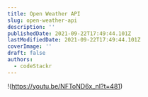 ```yaml
---
title: Open Weather API
slug: open-weather-api
description: ''
publishedDate: 2021-09-22T17:49:44.101Z
lastModifiedDate: 2021-09-22T17:49:44.101Z
coverImage: ''
draft: false
authors:
  - codeStackr
---
```


!(https://youtu.be/NFToND6x_nI?t=481)
